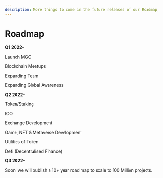 ```yaml
---
description: More things to come in the future releases of our Roadmap, Stay Tuned!
---
```


# Roadmap

**Q1 2022-**

&#x20;

Launch MGC

Blockchain Meetups

Expanding Team

Expanding Global Awareness

&#x20;

**Q2 2022-**

&#x20;

Token/Staking

ICO

Exchange Development

Game, NFT & Metaverse Development

Utilities of Token

Defi (Decentralised Finance)

&#x20;

**Q3 2022-**

&#x20;

Soon, we will publish a 10+ year road map to scale to 100 Million projects.
